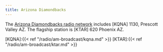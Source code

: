 ```yaml
---
title: Arizona Diamondbacks
---
```

The [Arizona Diamondbacks radio network] includes
[KQNA] 1130, Prescott Valley AZ. The flagship
station is [KTAR] 620 Phoenix AZ.

[Arizona Diamondbacks radio network]:http://arizona.diamondbacks.mlb.com/ari/schedule/affiliates.jsp

[KQNA]:{{< ref "/radio/am-broadcast/kqna.md" >}}
[KTAR]:{{< ref "/radio/am-broadcast/ktar.md" >}}
